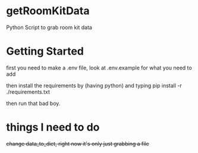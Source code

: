 # getRoomKitData
 Python Script to grab room kit data

# Getting Started
first you need to make a .env file, look at .env.example for what you need to add

then install the requirements by (having python) and typing pip install -r ./requirements.txt

then run that bad boy.

# things I need to do
~~change data_to_dict, right now it's only just grabbing a file~~
